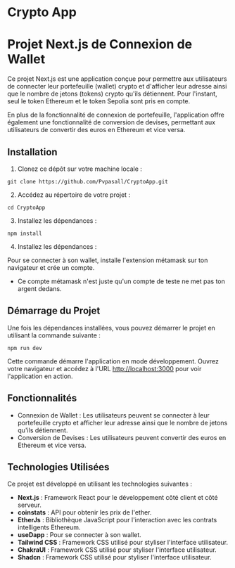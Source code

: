 # Crypto App
 
 # Projet Next.js de Connexion de Wallet

Ce projet Next.js est une application conçue pour permettre aux utilisateurs de connecter leur portefeuille (wallet) crypto et d'afficher leur adresse ainsi que le nombre de jetons (tokens) crypto qu'ils détiennent. Pour l'instant, seul le token Ethereum et le token Sepolia sont pris en compte.

En plus de la fonctionnalité de connexion de portefeuille, l'application offre également une fonctionnalité de conversion de devises, permettant aux utilisateurs de convertir des euros en Ethereum et vice versa.

## Installation

1. Clonez ce dépôt sur votre machine locale :

`git clone https://github.com/Pvpasall/CryptoApp.git`


2. Accédez au répertoire de votre projet :

`cd CryptoApp`


3. Installez les dépendances :

`npm install`

4. Installez les dépendances :

Pour se connecter à son wallet, installe l'extension métamask sur ton navigateur et crée un compte.
* Ce compte métamask n'est juste qu'un compte de teste ne met pas ton argent dedans.

## Démarrage du Projet

Une fois les dépendances installées, vous pouvez démarrer le projet en utilisant la commande suivante :

`npm run dev`


Cette commande démarre l'application en mode développement. Ouvrez votre navigateur et accédez à l'URL [http://localhost:3000](http://localhost:3000) pour voir l'application en action.

## Fonctionnalités

- Connexion de Wallet : Les utilisateurs peuvent se connecter à leur portefeuille crypto et afficher leur adresse ainsi que le nombre de jetons qu'ils détiennent.
- Conversion de Devises : Les utilisateurs peuvent convertir des euros en Ethereum et vice versa.

## Technologies Utilisées

Ce projet est développé en utilisant les technologies suivantes :

- **Next.js** : Framework React pour le développement côté client et côté serveur.
- **coinstats** : API pour obtenir les prix de l'ether.
- **EtherJs** : Bibliothèque JavaScript pour l'interaction avec les contrats intelligents Ethereum.
- **useDapp** : Pour se connecter à son wallet.
- **Tailwind CSS** : Framework CSS utilisé pour styliser l'interface utilisateur.
- **ChakraUI** : Framework CSS utilisé pour styliser l'interface utilisateur.
- **Shadcn** : Framework CSS utilisé pour styliser l'interface utilisateur.
